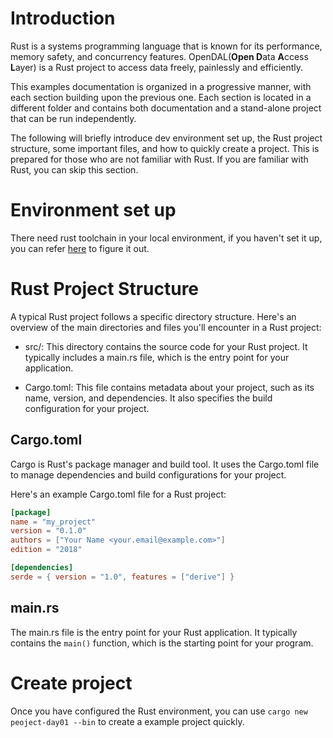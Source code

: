 # Introduction

Rust is a systems programming language that is known for its performance, memory safety, and concurrency features. OpenDAL(**Open D**ata **A**ccess **L**ayer) is a Rust project to access data freely, painlessly and efficiently.

This examples documentation is organized in a progressive manner, with each section building upon the previous one. Each section is located in a different folder and contains both documentation and a stand-alone project that can be run independently.

The following will briefly introduce dev environment set up, the Rust project structure, some important files, and how to quickly create a project. This is prepared for those who are not familiar with Rust. If you are familiar with Rust, you can skip this section.


# Environment set up

There need rust toolchain in your local environment, if you haven't set it up, you can refer [here](https://github.com/apache/incubator-opendal/blob/main/CONTRIBUTING.md#bring-your-own-toolbox) to figure it out.


# Rust Project Structure

A typical Rust project follows a specific directory structure. Here's an overview of the main directories and files you'll encounter in a Rust project:

- src/: This directory contains the source code for your Rust project. It typically includes a main.rs file, which is the entry point for your application.

- Cargo.toml: This file contains metadata about your project, such as its name, version, and dependencies. It also specifies the build configuration for your project.

## Cargo.toml

Cargo is Rust's package manager and build tool. It uses the Cargo.toml file to manage dependencies and build configurations for your project.

Here's an example Cargo.toml file for a Rust project:

```toml
[package]
name = "my_project"
version = "0.1.0"
authors = ["Your Name <your.email@example.com>"]
edition = "2018"

[dependencies]
serde = { version = "1.0", features = ["derive"] }
```
## main.rs
The main.rs file is the entry point for your Rust application. It typically contains the `main()` function, which is the starting point for your program.


# Create project

Once you have configured the Rust environment, you can use `cargo new peoject-day01 --bin` to create a example project quickly.
